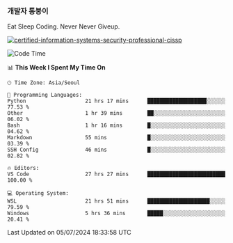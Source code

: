 ### 개발자 통붕이
Eat Sleep Coding.
Never Never Giveup.

[![certified-information-systems-security-professional-cissp](https://user-images.githubusercontent.com/44606727/157613689-acd84ec6-5f8f-4e79-89d9-a8d51f033634.png)](https://www.credly.com/badges/f394a010-85a0-450b-9136-8043af01d71c/public_url)

<!--START_SECTION:waka-->
![Code Time](http://img.shields.io/badge/Code%20Time-3%2C183%20hrs%2040%20mins-blue)

📊 **This Week I Spent My Time On** 

```text
🕑︎ Time Zone: Asia/Seoul

💬 Programming Languages: 
Python                   21 hrs 17 mins      ███████████████████░░░░░░   77.53 % 
Other                    1 hr 39 mins        ██░░░░░░░░░░░░░░░░░░░░░░░   06.02 % 
Bash                     1 hr 16 mins        █░░░░░░░░░░░░░░░░░░░░░░░░   04.62 % 
Markdown                 55 mins             █░░░░░░░░░░░░░░░░░░░░░░░░   03.39 % 
SSH Config               46 mins             █░░░░░░░░░░░░░░░░░░░░░░░░   02.82 % 

🔥 Editors: 
VS Code                  27 hrs 27 mins      █████████████████████████   100.00 % 

💻 Operating System: 
WSL                      21 hrs 51 mins      ████████████████████░░░░░   79.59 % 
Windows                  5 hrs 36 mins       █████░░░░░░░░░░░░░░░░░░░░   20.41 % 
```


 Last Updated on 05/07/2024 18:33:58 UTC
<!--END_SECTION:waka-->
